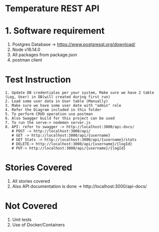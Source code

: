 # Temperature REST API
 # 1. Software requirement
  1. Postgres Database -> https://www.postgresql.org/download/
  2. Node v16.14.0
  3. All packages from package.json 
  4. postman client
  
  # Test Instruction
    1. Update DB credentialas per your system, Make sure we have 2 table (Log, User) in DB(will created during first run) 
    2. Load some user data in User table (Manually)
    3. Make sure we have some user date with "admin" role
    4. Refer the Diagram included in this folder
    5. To perform CRUD operation use postman 
    6. Also Swagger build for this project can be used
    7. To run the serve-> nodemon server.js
    8. API: refer to swagger -> http://localhost:3000/api-docs/
       # POST -> http://localhost:3000/api/
       # GET -> http://localhost:3000/api/{username}
       # GET Stats -> http://localhost:3000/api/{username}/stats
       # DELETE-> http://localhost:3000/api/{username}/{logId}
       # PUT-> http://localhost:3000/api/{username}/{logId}
    
   # Stories Covered
   1. All stories covered
   2. Also  API documentation is done -> http://localhost:3000/api-docs/
   
   # Not Covered
   1. Unit tests
   2. Use of Docker/Containers 
       
